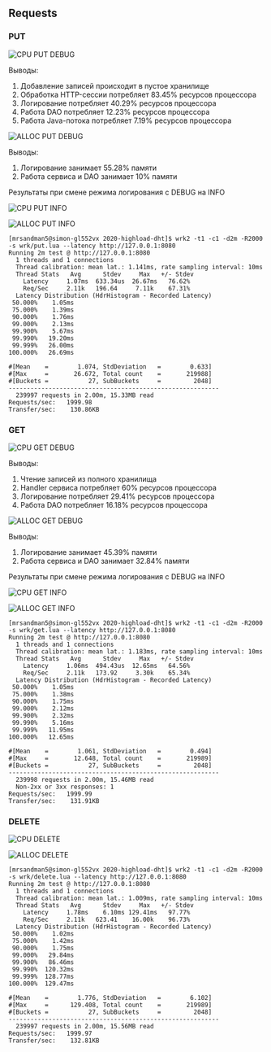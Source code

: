 ## Requests

### PUT

![CPU PUT DEBUG](async-svg/cpu-put-debug.svg)

Выводы:
<ol>
<li>Добавление записей происходит в пустое хранилище</li>
<li>Обработка HTTP-сессии потребляет 83.45% ресурсов процессора</li>
<li>Логирование потребляет 40.29% ресурсов процессора</li>
<li>Работа DAO потребляет 12.23% ресурсов процессора</li>
<li>Работа Java-потока потребляет 7.19% ресурсов процессора</li>
</ol>

![ALLOC PUT DEBUG](async-svg/alloc-put-debug.svg)

Выводы:
<ol>
<li>Логирование занимает 55.28% памяти</li>
<li>Работа сервиса и DAO занимает 10% памяти</li>
</ol>

Результаты при смене режима логирования с DEBUG на INFO

![CPU PUT INFO](async-svg/cpu-put-info.svg)

![ALLOC PUT INFO](async-svg/alloc-put-info.svg)

```
[mrsandman5@simon-gl552vx 2020-highload-dht]$ wrk2 -t1 -c1 -d2m -R2000 -s wrk/put.lua --latency http://127.0.0.1:8080
Running 2m test @ http://127.0.0.1:8080
  1 threads and 1 connections
  Thread calibration: mean lat.: 1.141ms, rate sampling interval: 10ms
  Thread Stats   Avg      Stdev     Max   +/- Stdev
    Latency     1.07ms  633.34us  26.67ms   76.62%
    Req/Sec     2.11k   196.64     7.11k    67.31%
  Latency Distribution (HdrHistogram - Recorded Latency)
 50.000%    1.05ms
 75.000%    1.39ms
 90.000%    1.76ms
 99.000%    2.13ms
 99.900%    5.67ms
 99.990%   19.20ms
 99.999%   26.00ms
100.000%   26.69ms

#[Mean    =        1.074, StdDeviation   =        0.633]
#[Max     =       26.672, Total count    =       219988]
#[Buckets =           27, SubBuckets     =         2048]
----------------------------------------------------------
  239997 requests in 2.00m, 15.33MB read
Requests/sec:   1999.98
Transfer/sec:    130.86KB
```

### GET

![CPU GET DEBUG](async-svg/cpu-get-debug.svg)

Выводы:
<ol>
<li>Чтение записей из полного хранилища</li>
<li>Handler сервиса потребляет 60% ресурсов процессора</li>
<li>Логирование потребляет 29.41% ресурсов процессора</li>
<li>Работа DAO потребляет 16.18% ресурсов процессора</li>
</ol>

![ALLOC GET DEBUG](async-svg/alloc-get-debug.svg)

Выводы:
<ol>
<li>Логирование занимает 45.39% памяти</li>
<li>Работа сервиса и DAO занимает 32.84% памяти</li>
</ol>

Результаты при смене режима логирования с DEBUG на INFO

![CPU GET INFO](async-svg/cpu-get-info.svg)

![ALLOC GET INFO](async-svg/alloc-get-info.svg)

```
[mrsandman5@simon-gl552vx 2020-highload-dht]$ wrk2 -t1 -c1 -d2m -R2000 -s wrk/get.lua --latency http://127.0.0.1:8080
Running 2m test @ http://127.0.0.1:8080
  1 threads and 1 connections
  Thread calibration: mean lat.: 1.183ms, rate sampling interval: 10ms
  Thread Stats   Avg      Stdev     Max   +/- Stdev
    Latency     1.06ms  494.43us  12.65ms   64.56%
    Req/Sec     2.11k   173.92     3.30k    65.34%
  Latency Distribution (HdrHistogram - Recorded Latency)
 50.000%    1.05ms
 75.000%    1.38ms
 90.000%    1.75ms
 99.000%    2.12ms
 99.900%    2.32ms
 99.990%    5.16ms
 99.999%   11.95ms
100.000%   12.65ms

#[Mean    =        1.061, StdDeviation   =        0.494]
#[Max     =       12.648, Total count    =       219989]
#[Buckets =           27, SubBuckets     =         2048]
----------------------------------------------------------
  239998 requests in 2.00m, 15.46MB read
  Non-2xx or 3xx responses: 1
Requests/sec:   1999.99
Transfer/sec:    131.91KB
```

### DELETE

![CPU DELETE](async-svg/cpu-delete-debug.svg)

![ALLOC DELETE](async-svg/alloc-delete-debug.svg)

```
[mrsandman5@simon-gl552vx 2020-highload-dht]$ wrk2 -t1 -c1 -d2m -R2000 -s wrk/delete.lua --latency http://127.0.0.1:8080
Running 2m test @ http://127.0.0.1:8080
  1 threads and 1 connections
  Thread calibration: mean lat.: 1.009ms, rate sampling interval: 10ms
  Thread Stats   Avg      Stdev     Max   +/- Stdev
    Latency     1.78ms    6.10ms 129.41ms   97.77%
    Req/Sec     2.11k   623.41    16.00k    96.73%
  Latency Distribution (HdrHistogram - Recorded Latency)
 50.000%    1.02ms
 75.000%    1.42ms
 90.000%    1.75ms
 99.000%   29.84ms
 99.900%   86.46ms
 99.990%  120.32ms
 99.999%  128.77ms
100.000%  129.47ms

#[Mean    =        1.776, StdDeviation   =        6.102]
#[Max     =      129.408, Total count    =       219989]
#[Buckets =           27, SubBuckets     =         2048]
----------------------------------------------------------
  239997 requests in 2.00m, 15.56MB read
Requests/sec:   1999.97
Transfer/sec:    132.81KB

```